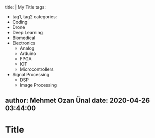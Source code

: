 title: |
  My Title
tags:
  - tag1, tag2
categories:
  - Coding
  - Drone
  - Deep Learning
  - Biomedical
  - Electronics
    - Analog
    - Arduino
    - FPGA
    - IOT
    - Microcontrollers
  - Signal Processing
    - DSP
    - Image Processing

author: Mehmet Ozan Ünal
date: 2020-04-26 03:44:00
---

# Title
